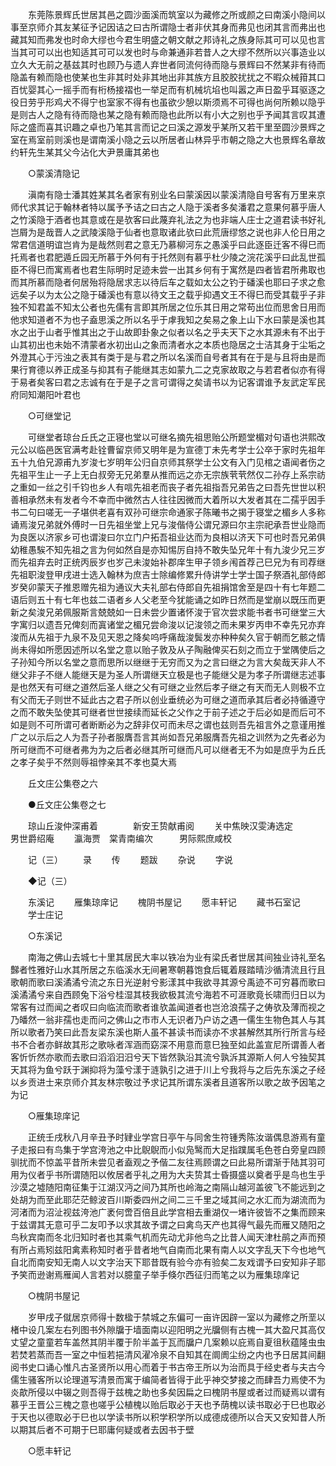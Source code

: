 <!-- { "loadSidebar": true } -->
　　东莞陈景辉氏世居其邑之圆沙面溪而筑室以为藏修之所或颜之曰南溪小隐间以事至京师介其友某征予记因诘之曰古所谓隐士者非伏其身而弗见也闭其言而弗出也藏其知而弗发也时命大缪也今君生明盛之朝文献之邦诗礼之族身际其可可以见也言当其可可以出也知适其可可以发也时与命兼通非若昔人之大缪不然所以兴事造业以立久大无前之基兹其时也顾乃与遗人弃世者同流何待而隐与景辉曰不然某非有待而隐盖有赖而隐也使某也生非其时处非其地出非其族方且胶胶扰扰之不暇众械箝其口百忧婴其心一摇手而有桁杨接褶也一举足而有机械坑埳也叫嚣之声日盈乎耳驱逐之役日劳乎形鸡犬不得宁也室家不得有也虽欲少憩以斯须焉不可得也尚何所赖以隐乎是则古人之隐有待而隐也某之隐有赖而隐也此所以有小大之别也乎予闻其言叹其遭际之盛而喜其识趣之卓也乃笔其言而记之曰溪之源发乎某所又若干里至圆沙景辉之室在焉室前则溪也是谓南溪小隐之云以所居者山林异乎市朝之隐之大也景辉名章故约轩先生某其父今沾化大尹景庸其弟也 

　　○蒙溪清隐记 

　　滇南有隐士潘其姓某其名者家有别业名曰蒙溪因以蒙溪清隐自号客有万里来京师代求其记于翰林者特以属予予诘之曰古之人隐于溪者多矣潘君之意果何慕乎唐人之竹溪隐于酒者也其意或在是欤客曰此蔑弃礼法之为也非端人庄士之道君读书好礼岂屑为是哉晋人之武陵溪隐于仙者也意取诸此欤曰此荒唐缪悠之说也非人伦日用之常君信道明谊岂肯为是哉然则君之意无乃慕柳河东之愚溪乎曰此逐臣迁客不得巳而托焉者也君肥遁丘园无所慕于外何有于托然则有慕乎杜少陵之浣花溪乎曰此乱世孤臣不得巳而寓焉者也君生际明时足迹未尝一出其乡何有于寓然是四者皆君所弗取也而其所慕而隐者何居殆将隐居求志以待后车之载如太公之钓于磻溪也耶曰子求之愈远矣子以为太公之隐于磻溪也有意以待文王之载乎抑遇文王不得巳而受其载乎子非独不知君盖不知太公者也先儒有言即其所居之位乐其日用之常苟出位而思舍日用而他求知道者不为也子盍思溪之所以名乎于虖我知之矣易之象上山下水曰蒙是溪也其水之出于山者乎惟其出之于山故即卦象之似者以名之乎夫天下之水其源未有不出于山其初出也未始不清蒙者水初出山之象而清者水之本质也隐居之士洁其身于尘垢之外澄其心于污浊之表其有类于是与君之所以名溪而自号者其有在于是与且将由是而果行育德以养正成圣与抑其有子能继其志如蒙九二之克家故取之与若君者似亦有得于易者矣客曰君之志诚有在于是子之言可谓得之矣请书以为记客谓谁予友武定军民府同知潮阳叶君也 

　　○可继堂记 

　　可继堂者琼台丘氏之正寝也堂以可继名摘先祖思贻公所题堂楣对句语也洪熙改元公以临邑医官满考赴铨曹留京师又明年是为宣德丁未先考学士公卒于家时先祖年五十九伯兄源甫九岁浚七岁明年公归自京师其祭学士公文有入门见棺之语闻者伤之先祖平生止一子上无白叔旁无兄弟羣从推而远之亦无宗族茕茕然仅二孙存上系宗祊之重如一丝之引千钧也乡人有唁先祖老而丧子者先祖指吾兄弟告之曰吾先世世以积善相承然未有发者今不幸而中微然古人往往因微而大着所以大发者其在二孺乎因手书二句曰嗟无一子堪供老喜有双孙可继宗命通家子陈曦书之揭于寝堂之楣乡人多称诵焉浚兄弟就外傅时一日先祖坐堂上兄与浚偕侍公谓兄源曰尔主宗祀承吾世业隐而为良医以济家乡可也谓浚曰尔立门户拓吾祖业达而为良相以济天下可也时吾兄弟俱幼稚愚騃不知先祖之言为何如然自是亦知惕厉自持不敢失坠兄年十有九浚少兄三岁而先祖弃去时正统丙辰岁也岁己未浚始补郡庠生甲子领乡闱首荐己巳兄为有司荐继先祖职浚登甲戌进士选入翰林为庶吉士除编修累升侍讲学士学士国子祭酒礼部侍郎岁癸卯蒙天子推恩赠先祖为通议大夫礼部右侍郎自先祖捐馆舍至是四十有七年题二语后则五十有七年也兹二语者乡人父老至今犹能诵之如昨日然而是堂崩以既压而更新之矣浚兄弟佩服斯言兢兢如一日未尝少置诸怀浚于官次尝求能书者书可继堂三大字寓归以遗吾兄俾刻而寘诸堂之楣兄尝命浚以记浚领之而未果岁丙申不幸先兄亦弃浚而从先祖于九泉不及见天恩之降矣呜呼痛哉浚鬓发亦种种矣久官于朝而乞骸之情尚未得如所愿因述所以名堂之意以贻子敦及从子陶融俾买石刻之而立于堂隅使后之子孙知今所以名堂之意而思所以继继于无穷而又为之言曰继之为言大矣哉天非人不继父非子不继人能继天是为圣人所谓继天立极是也子能继父是为孝子所谓继志述事是也然天有可继之道然后圣人继之父有可继之业然后孝子继之有天而无人则极不立有父而无子则世不延此古之君子所以创业垂统必为可继之道而承其后者必持循遵守之而不敢失坠使其可继者世世接续而延长之父作之于前子述之于后必如是而后可不如是则不可所谓可者断断必为之辞非仅可而未尽之谓也兹则吾先祖言外之意谨用推广之以示后之人为吾子孙者服膺吾言其尚如吾兄弟服膺吾先祖之训然为之先者必为所可继而不可继者弗为为之后者必继其所可继而凡可以继者无不为如是庶乎为丘氏之孝子矣乎不然则辱祖悖亲其不孝也莫大焉 

　　丘文庄公集卷之六 

　　●丘文庄公集卷之七 

　　琼山丘浚仲深甫着　　　　新安王贽献甫阅 
　　关中焦映汉雯涛选定　　　男世爵绍庵 
　　瀛海贾　棠青南编次　　　男际熙庶咸校 

　　记（三） 
　　录 
　　传 
　　题跋 
　　杂说 
　　字说 

　　◆记（三） 

　　东溪记 
　　雁集琼庠记 
　　槐阴书屋记 
　　愿丰轩记 
　　藏书石室记 
　　学士庄记 

　　○东溪记 

　　南海之佛山去城七十里其居民大率以铁冶为业有梁氏者世居其间独业诗礼至名豑者性雅好山水其所居之东临溪水无间暑寒朝暮饱食后辄着屐踏晴沙循清流且行且歌朝而歌曰溪潏潏兮流之东日光逆射兮影漾其中我欲寻其源兮禹迹不可穷暮而歌曰溪潏潏兮来自西顾兔下浴兮桂湿其枝我欲极其流兮海若不可涯歌竟长啸而归日以为常客有过而闻之者叹曰向临流而歌者谁欤盖闻道者也岂沧浪孺子之俦欤及薄而视之乃皤然一翁非孺也走而问之佛山之市市人无识者乃户访之遇一儒生生物色其人与其所以歌者乃笑曰此吾友梁东溪也斯人虽不甚读书而读亦不求甚解然其所行所言与经书不合者亦鲜故其形之歌咏者浑涵而窈深不用意而意巳独至如此盖宣尼所谓善人者客忻忻然亦歌而去歌曰滔滔汨汨兮天下皆然孰沿其流兮孰泝其源斯人何人兮独契其天其将为鱼兮跃于渊抑将为藻兮漾于涟孰引之进于川上兮我将与之后先东溪之子经以乡贡进士来京师介其友林宗敬过予求记其所谓东溪者且道客所以歌之故予因笔之为记 

　　○雁集琼庠记 

　　正统壬戌秋八月辛丑予时肄业学宫日亭午与同舍生符锺秀陈汝谐偶息游焉有童子走报曰有鸟集于学宫洿池之中比鶃鶃而小似凫鹥而大足指蹼属毛色苍白旁皇四顾驯扰而不惊盖平昔所未尝见者盍观之予偕二友往焉顾谓之曰此易所谓渐于陆其羽可用为仪者乎书所谓随阳以攸居者乎礼之用为大夫贽其士昏摄盛以奠者乎是鸟也生乎沙漠之墟随阳南征集于江湖汉沔之间乃其所也岭海之南隔山越河盖彼飞不能远到之处胡为而至此耶茫茫鲸波百川斯委四州之间二三千里之域其间之水汇而为湖流而为河渚而为沼沚视兹洿池广袤何啻百倍且此学宫相去重湖仅一堵许彼皆不之集而顾来于兹谓其无意可乎二友叩予以求其故予谓之曰禽鸟天产也其得气最先而雁又随阳之鸟秋宾南而冬北归知时者也其乘气机而先动尤非他鸟之比昔人闻天津杜鹃之声而预有所占焉矧兹阳禽素称知时者乎昔者地气自南而北果有南人以文字乱天下今也地气自北而南安知无南人以文字治天下耶昔既有验今亦有验矣二友戏谓予曰安知非子耶予笑而逊谢焉雁闻人言若对以臆童子举手倏尔西征归而笔之以为雁集琼庠记 

　　○槐阴书屋记 

　　岁甲戌子僦居京师得十数楹于禁城之东偏可一亩许因辟一室以为藏修之所垩以楮中设几案左右列图书外隙牖于墙面南以迎阳明之光牖侧有古槐一其大盈尺其高仅丈望之童童若车盖然其阴半覆于阶半盖于瓦而牖户几案赖以庇焉自夏徂秋蕴隆虫虫若焚若蒸而吾一室之中恒若挹清风濯冷泉不自知其在阛阓尘纷之内也予日居其间翻阅书史口诵心惟凡古圣贤所以用心而着于书古帝王所以为治而具于经史者与夫古今儒生骚客所以论理道写清景而寓于编简者皆得于此乎神交梦接之而肆吾力焉使不为炎歊所侵以中辍之则吾得于兹槐之助也多矣因扁之曰槐阴书屋或者过而疑焉以谓有慕乎王晋公三槐之意也嗟乎公植槐以贻后取必于天也予荫槐以读书取必于巳也取必于天也以德取必于巳也以学读书所以积学积学所以成德成德所以合天又安知昔人所以期其后者不可期于巳耶庸何疑或者去因书于壁 

　　○愿丰轩记 


